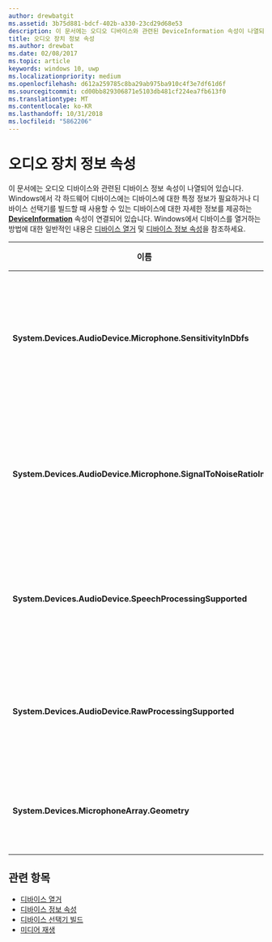```yaml
---
author: drewbatgit
ms.assetid: 3b75d881-bdcf-402b-a330-23cd29d68e53
description: 이 문서에는 오디오 디바이스와 관련된 DeviceInformation 속성이 나열되어 있습니다.
title: 오디오 장치 정보 속성
ms.author: drewbat
ms.date: 02/08/2017
ms.topic: article
keywords: windows 10, uwp
ms.localizationpriority: medium
ms.openlocfilehash: d612a259785c8ba29ab975ba910c4f3e7df61d6f
ms.sourcegitcommit: cd00bb829306871e5103db481cf224ea7fb613f0
ms.translationtype: MT
ms.contentlocale: ko-KR
ms.lasthandoff: 10/31/2018
ms.locfileid: "5862206"
---
```

# <a name="audio-device-information-properties"></a>오디오 장치 정보 속성

이 문서에는 오디오 디바이스와 관련된 디바이스 정보 속성이 나열되어 있습니다. Windows에서 각 하드웨어 디바이스에는 디바이스에 대한 특정 정보가 필요하거나 디바이스 선택기를 빌드할 때 사용할 수 있는 디바이스에 대한 자세한 정보를 제공하는 [**DeviceInformation**](https://msdn.microsoft.com/library/windows/apps/BR225393) 속성이 연결되어 있습니다. Windows에서 디바이스를 열거하는 방법에 대한 일반적인 내용은 [디바이스 열거](../devices-sensors/enumerate-devices.md) 및 [디바이스 정보 속성](../devices-sensors/device-information-properties.md)을 참조하세요.


|이름|유형|설명|
|------------------------------------------------------------|------------|------------------------------------------------------|
|**System.Devices.AudioDevice.Microphone.SensitivityInDbfs**|이중|마이크 민감도를 전체 범위(dBFS) 단위를 기준으로 데시벨로 지정합니다.|
|**System.Devices.AudioDevice.Microphone.SignalToNoiseRatioInDb**|이중|데시벨(dB) 단위로 측정되는 마이크 SNR(신호-잡음 비율)을 지정합니다.|
|**System.Devices.AudioDevice.SpeechProcessingSupported**|부울|오디오 디바이스가 음성 처리를 지원하는지 여부를 나타냅니다.|
|**System.Devices.AudioDevice.RawProcessingSupported**|부울|오디오 디바이스가 원시 처리를 지원하는지 여부를 나타냅니다.|
|**System.Devices.MicrophoneArray.Geometry**|부호 없는 문자[]|마이크 배열에 대한 기하 도형 데이터입니다.|

## <a name="related-topics"></a>관련 항목

* [디바이스 열거](../devices-sensors/enumerate-devices.md)
* [디바이스 정보 속성](../devices-sensors/device-information-properties.md)
* [디바이스 선택기 빌드](../devices-sensors/build-a-device-selector.md)
* [미디어 재생](media-playback.md)




